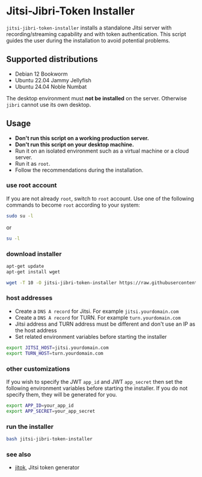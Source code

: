 # Jitsi-Jibri-Token Installer

`jitsi-jibri-token-installer` installs a standalone Jitsi server with
recording/streaming capability and with token authentication. This script guides
the user during the installation to avoid potential problems.

## Supported distributions

- Debian 12 Bookworm
- Ubuntu 22.04 Jammy Jellyfish
- Ubuntu 24.04 Noble Numbat

The desktop environment must **not be installed** on the server. Otherwise
`jibri` cannot use its own desktop.

## Usage

- **Don't run this script on a working production server.**
- **Don't run this script on your desktop machine.**
- Run it on an isolated environment such as a virtual machine or a cloud server.
- Run it as `root`.
- Follow the recommendations during the installation.

### use root account

If you are not already `root`, switch to `root` account. Use one of the
following commands to become `root` according to your system:

```bash
sudo su -l
```

or

```bash
su -l
```

### download installer

```bash
apt-get update
apt-get install wget

wget -T 10 -O jitsi-jibri-token-installer https://raw.githubusercontent.com/jitsi-contrib/installers/main/jitsi-jibri-token/jitsi-jibri-token-installer
```

### host addresses

- Create a `DNS A record` for Jitsi. For example `jitsi.yourdomain.com`
- Create a `DNS A record` for TURN. For example `turn.yourdomain.com`
- Jitsi address and TURN address must be different and don't use an IP as the
  host address
- Set related environment variables before starting the installer

```bash
export JITSI_HOST=jitsi.yourdomain.com
export TURN_HOST=turn.yourdomain.com
```

### other customizations

If you wish to specify the JWT `app_id` and JWT `app_secret` then set the
following environment variables before starting the installer. If you do not
specify them, they will be generated for you.

```bash
export APP_ID=your_app_id
export APP_SECRET=your_app_secret
```

### run the installer

```bash
bash jitsi-jibri-token-installer
```

### see also

- [jitok](https://github.com/jitsi-contrib/jitok), Jitsi token generator
